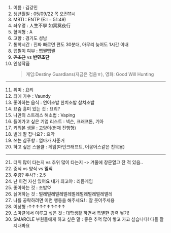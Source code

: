 1. 이름 : 김강민
2. 생년월일 : 05/09/22 목 오전11시
3. MBTI : ENTP (E:I = 51:49)
4. 좌우명 : 人生不學 如冥冥夜行
5. 혈액형 : A
6. 고향 : 경기도 성남
7. 통학시간 : 진짜 빠르면 편도 30분대, 아무리 늦어도 1시간 이내
8. 맵찔이 여부 : 맵찔맵찔
9. ~~민초단~~ vs __반민초단__
10. 인생작품
    >게임:Destiny Guardians(지금은 접음ㅎ), 영화: Good Will Hunting
---
11. 취미 : 요리
13. 최애 가수 : Vaundy
14. 좋아하는 음식 : 연어초밥 한치초밥 참치초밥
15. 요즘 흥미 있는 것 : 요리?
16. 나만의 스트레스 해소법 : Vaping
18. 들어가고 싶은 기업 리스트 : 넥슨, 크래프톤, 기아
19. 키워본 생물 : 고양이(현재 진행형)
20. 벌레 잘 잡나요? : 으악
21. 쓰는 샴푸향 : 엄마가 사준거
22. 하고 싶은 스몰클 : 게임(마인크래프트, 어몽어스같은 친목용)
***
21. 더위 많이 타는지 vs 추위 많이 타는지 -> 겨울에 창문열고 잔 적 있음..
22. 중식 vs 양식 vs __일식__
23. 주량? 주사? : 2.5
24. 난 이건 자신 있어요 내가 최고야 : 리듬게임 
25. 좋아하는 것 : 초밥♡
26. 싫어하는 것 : 벌레벌레벌레벌레벌레벌레벌레벌레벌레 
27. 나를 공략하려면 이런 행동을 해주세요! : 잘 웃어주세용
28. 이상형 :↑↑↑↑↑↑↑↑↑↑
29. 스마클에서 이루고 싶은 것 : 대학생활 하면서 특별한 경력 쌓기!
30. SMARCLE 부원들에게 하고 싶은 말 : 좋은 추억 많이 쌓고 가고 싶습니다! 다들 잘 지내봐요
